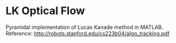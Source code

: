 # LK Optical Flow
Pyramidal implementation of Lucas Kanade method in MATLAB.<br>
Reference: http://robots.stanford.edu/cs223b04/algo_tracking.pdf
